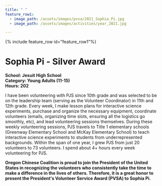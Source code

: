 ```yaml
---
title: " "
feature_row1:
  - image_path: /assets/images/pvsa/2021_Sophia_Pi.jpg
  - image_path: /assets/images/activities/year_2021.jpg

---
```


{% include feature_row id="feature_row1"%}

# Sophia Pi - Silver Award

**School: Jesuit High School**  
**Category: Young Adults (11-15)**  
**Hours: 202**  

I have been volunteering with PJS since 10th grade and was selected to be on the leadership team (serving as the Volunteer Coordinator) in 11th and 12th grade. Every week, I make lesson plans for interactive science experiments, purchase and organize the necessary equipment, coordinate volunteers (emails, organizing time slots, ensuring all the logistics go smoothly, etc), and lead volunteering sessions themselves. During these weekly volunteering sessions, PJS travels to Title 1 elementary schools (Greenway Elementary School and McKay Elementary School) to teach interactive science experiments to students from underrepresented backgrounds. Within the span of one year, I grew PJS from just 20 volunteers to 73 volunteers. I spend about 4+ hours every week volunteering for PJS.

**Oregon Chinese Coalition is proud to join the President of the United States in recognizing the volunteers who consistently take the time to make a difference in the lives of others. Therefore, it is a great honor to present the President's Volunteer Service Award (PVSA) to Sophia Pi.**
